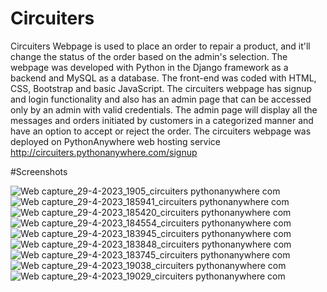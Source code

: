 # Circuiters 
Circuiters Webpage is used to place an order to repair a product, and it'll change the status of the order based on the admin's selection.
The webpage was developed with Python in the Django framework as a backend and MySQL as a database.
The front-end was coded with HTML, CSS, Bootstrap and basic JavaScript.
The circuiters webpage has signup and login functionality and also has an admin page that can be accessed only by an admin with valid credentials. 
The admin page will display all the messages and orders initiated by customers in a categorized manner and have an option to accept or reject the order.
The circuiters webpage was deployed on PythonAnywhere web hosting service http://circuiters.pythonanywhere.com/signup

#Screenshots

![Web capture_29-4-2023_1905_circuiters pythonanywhere com](https://user-images.githubusercontent.com/70316270/235305536-75dae137-4efd-4260-8289-8aa0281b4710.jpeg)
![Web capture_29-4-2023_185941_circuiters pythonanywhere com](https://user-images.githubusercontent.com/70316270/235305541-0b4f6ed6-20e3-4a06-837b-39d2747af78f.jpeg)
![Web capture_29-4-2023_185420_circuiters pythonanywhere com](https://user-images.githubusercontent.com/70316270/235305542-d7b11bb5-b9e0-4eff-a143-319d1cb45ab0.jpeg)
![Web capture_29-4-2023_184554_circuiters pythonanywhere com](https://user-images.githubusercontent.com/70316270/235305544-b748df49-40e4-42ed-9823-bd9bcd2a2a6d.jpeg)
![Web capture_29-4-2023_183945_circuiters pythonanywhere com](https://user-images.githubusercontent.com/70316270/235305547-98713059-b1ee-46f9-8543-0d6a08834e9e.jpeg)
![Web capture_29-4-2023_183848_circuiters pythonanywhere com](https://user-images.githubusercontent.com/70316270/235305548-0b75941b-ed1b-4fd4-81d0-315bd3e77141.jpeg)
![Web capture_29-4-2023_183745_circuiters pythonanywhere com](https://user-images.githubusercontent.com/70316270/235305549-d1792432-0fd5-46f8-9bc2-f91f390d7f90.jpeg)
![Web capture_29-4-2023_19038_circuiters pythonanywhere com](https://user-images.githubusercontent.com/70316270/235305550-f166f716-9aea-4ff4-bc98-e9ecc2fb6b1c.jpeg)
![Web capture_29-4-2023_19029_circuiters pythonanywhere com](https://user-images.githubusercontent.com/70316270/235305551-ca4f8f73-4503-4bac-85cd-e86de87d2a53.jpeg)
